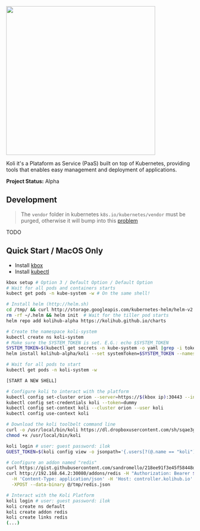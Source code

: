 <img src="https://s3.amazonaws.com/kolihub/logos/01.png" width="400">

Koli it's a Plataform as Service (PaaS) built on top of Kubernetes, providing tools
that enables easy management and deployment of applications.

**Project Status:** Alpha

## Development

> The `vendor` folder in kubernetes `k8s.io/kubernetes/vendor` must be purged, otherwise
> it will bump into this [problem](https://github.com/golang/go/issues/12432)

TODO

## Quick Start / MacOS Only

- Install [kbox](https://github.com/kolihub/kbox)
- Install [kubectl](https://storage.googleapis.com/kubernetes-release/release/v1.4.3/bin/linux/amd64/kubectl)

```bash
kbox setup # Option 3 / Default Option / Default Option
# Wait for all pods and containers starts
kubect get pods -n kube-system -w # On the same shell!

# Install helm (http://helm.sh)
cd /tmp/ && curl http://storage.googleapis.com/kubernetes-helm/helm-v2.0.0-beta.1-darwin-amd64.tar.gz  |tar -xf - && mv darwin-amd64/helm /usr/local/bin/helm
rm -rf ~/.helm && helm init  # Wait for the tiller pod starts  
helm repo add kolihub-alpha https://kolihub.github.io/charts

# Create the namespace koli-system
kubectl create ns koli-system
# Make sure the SYSTEM_TOKEN is set. E.G.: echo $SYSTEM_TOKEN
SYSTEM_TOKEN=$(kubectl get secrets -n kube-system -o yaml |grep -i token: |awk {'print $2'})
helm install kolihub-alpha/koli --set systemToken=$SYSTEM_TOKEN --namespace=koli-system

# Wait for all pods to start
kubectl get pods -n koli-system -w

[START A NEW SHELL]

# Configure koli to interact with the platform
kubectl config set-cluster orion --server=https://$(kbox ip):30443 --insecure-skip-tls-verify=true 
kubectl config set-credentials koli --token=dummy
kubectl config set-context koli --cluster orion --user koli
kubectl config use-context koli

# Download the koli toolbelt command line
curl -o /usr/local/bin/koli https://dl.dropboxusercontent.com/sh/sqae3geyqsgab0z/AABtbZn64-W4eS3eyeRz3IcDa/koli-darwin-amd64-v0.2.0-alpha 
chmod +x /usr/local/bin/koli

koli login # user: guest password: ilok
GUEST_TOKEN=$(koli config view -o jsonpath='{.users[?(@.name == "koli")].user.token}') # Make sure the variable is set with a token

# Configure an addon named "redis"
curl https://gist.githubusercontent.com/sandromello/218ee91f3e45f58448d46acc384d2bc5/raw/95fc1f401b5eab66de3fca1ca501192326c73565/addon-redis.json > /tmp/redis.json 
curl http://192.168.64.2:30080/addons/redis -H "Authorization: Bearer $GUEST_TOKEN" \
  -H 'Content-Type: application/json' -H 'Host: controller.kolihub.io' \
  -XPOST --data-binary @/tmp/redis.json

# Interact with the Koli Platform
koli login # user: guest password: ilok
koli create ns default
koli create addon redis
koli create links redis
(...)
```
